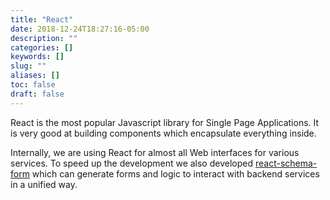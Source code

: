 ```yaml
---
title: "React"
date: 2018-12-24T18:27:16-05:00
description: ""
categories: []
keywords: []
slug: ""
aliases: []
toc: false
draft: false
---
```


React is the most popular Javascript library for Single Page Applications. It is very good at building components which encapsulate everything inside.

Internally, we are using React for almost all Web interfaces for various services.  To speed up the development we also developed [react-schema-form][] which can generate forms and logic to interact with backend services in a unified way. 

[react-schema-form]: /consumer/react-schema-form/
